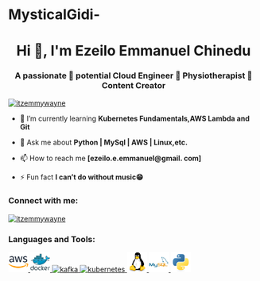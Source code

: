 # MysticalGidi-<h1 align="center">Hi 👋, I'm Ezeilo Emmanuel Chinedu</h1>
<h3 align="center">A passionate 🫧 potential Cloud Engineer 🫧 Physiotherapist 🫧Content Creator </h3>

<p align="left"> <a href="https://twitter.com/itzemmywayne" target="blank"><img src="https://img.shields.io/twitter/follow/itzemmywayne?logo=twitter&style=for-the-badge" alt="itzemmywayne" /></a> </p>

- 🌱 I’m currently learning **Kubernetes Fundamentals,AWS Lambda and Git**

- 💬 Ask me about **Python | MySql | AWS | Linux,etc.**

- 📫 How to reach me **[ezeilo.e.emmanuel@gmail. com]**

- ⚡ Fun fact **I can’t do without music😁**

<h3 align="left">Connect with me:</h3>
<p align="left">
<a href="https://twitter.com/itzemmywayne" target="blank"><img align="center" src="https://raw.githubusercontent.com/rahuldkjain/github-profile-readme-generator/master/src/images/icons/Social/twitter.svg" alt="itzemmywayne" height="30" width="40" /></a>
</p>

<h3 align="left">Languages and Tools:</h3>
<p align="left"> <a href="https://aws.amazon.com" target="_blank" rel="noreferrer"> <img src="https://raw.githubusercontent.com/devicons/devicon/master/icons/amazonwebservices/amazonwebservices-original-wordmark.svg" alt="aws" width="40" height="40"/> </a> <a href="https://www.docker.com/" target="_blank" rel="noreferrer"> <img src="https://raw.githubusercontent.com/devicons/devicon/master/icons/docker/docker-original-wordmark.svg" alt="docker" width="40" height="40"/> </a> <a href="https://kafka.apache.org/" target="_blank" rel="noreferrer"> <img src="https://www.vectorlogo.zone/logos/apache_kafka/apache_kafka-icon.svg" alt="kafka" width="40" height="40"/> </a> <a href="https://kubernetes.io" target="_blank" rel="noreferrer"> <img src="https://www.vectorlogo.zone/logos/kubernetes/kubernetes-icon.svg" alt="kubernetes" width="40" height="40"/> </a> <a href="https://www.linux.org/" target="_blank" rel="noreferrer"> <img src="https://raw.githubusercontent.com/devicons/devicon/master/icons/linux/linux-original.svg" alt="linux" width="40" height="40"/> </a> <a href="https://www.mysql.com/" target="_blank" rel="noreferrer"> <img src="https://raw.githubusercontent.com/devicons/devicon/master/icons/mysql/mysql-original-wordmark.svg" alt="mysql" width="40" height="40"/> </a> <a href="https://www.python.org" target="_blank" rel="noreferrer"> <img src="https://raw.githubusercontent.com/devicons/devicon/master/icons/python/python-original.svg" alt="python" width="40" height="40"/> </a> </p>
